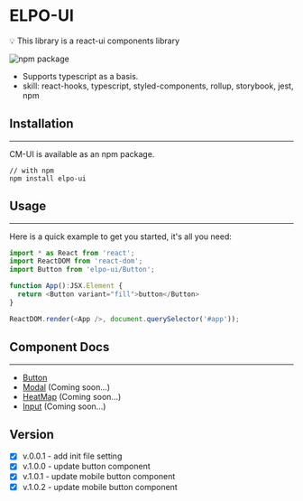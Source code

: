 # ELPO-UI

💡 This library is a react-ui components library

![npm package](https://img.shields.io/badge/npm%20package-v1.0.5-brightgreen.svg)

- Supports typescript as a basis.
- skill: react-hooks, typescript, styled-components, rollup, storybook, jest, npm

## Installation

---

CM-UI is available as an npm package.

```shell
// with npm
npm install elpo-ui
```

## Usage

---
Here is a quick example to get you started, it's all you need:

```js
import * as React from 'react';
import ReactDOM from 'react-dom';
import Button from 'elpo-ui/Button';

function App():JSX.Element {
  return <Button variant="fill">button</Button>
}

ReactDOM.render(<App />, document.querySelector('#app'));
```

## Component Docs

---

- [Button](https://github.com/cksal0805/elpo-ui/blob/components/button/docs/Button.md)
- [Modal]() (Coming soon...)
- [HeatMap]() (Coming soon...)
- [Input]() (Coming soon...)

## Version

- [X]  v.0.0.1 - add init file setting
- [X]  v.1.0.0 - update button component
- [X]  v.1.0.1 - update mobile button component
- [X]  v.1.0.2 - update mobile button component
